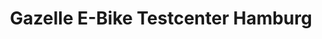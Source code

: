 ---
title: "Gazelle E-Bike Testcenter Hamburg"
url: /hamburg/gazelle-e-bike-testcenter-hamburg/
shop: Fahrrad
---